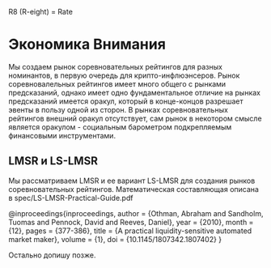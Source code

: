 R8 (R-eight) = Rate

# Экономика Внимания 

Мы создаем рынок соревновательных рейтингов для разных номинантов,
в первую очередь для крипто-инфлюэнсеров. 
Рынок соревновалельных рейтингов имеет много общего
с рынками предсказаний, однако имеет одно фундаментальное отличие
на рынках предсказаний имеется оракул, который в конце-концов разрешает эвенты в пользу одной из сторон. В рынках соревновательных рейтингов
внешний оракул отсутствует, сам рынок в некотором смысле является оракулом - социальным барометром подкрепляемым финансовыми инструментами.

## LMSR и LS-LMSR

Мы рассматриваем LMSR и ее вариант LS-LMSR для создания рынков соревновательных рейтингов. Математическая составляющая описана в spec/LS-LMSR-Practical-Guide.pdf 

@inproceedings{inproceedings,
author = {Othman, Abraham and Sandholm, Tuomas and Pennock, David and Reeves, Daniel},
year = {2010},
month = {12},
pages = {377-386},
title = {A practical liquidity-sensitive automated market maker},
volume = {1},
doi = {10.1145/1807342.1807402}
}

Остально допишу позже.